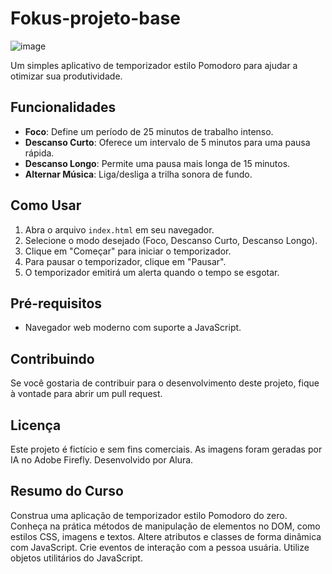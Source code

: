 # Fokus-projeto-base
 
![image](https://github.com/htadmg/Fokus-projeto-base/assets/124289385/4dca4617-0607-48d2-b7dd-314bef9641c8)

Um simples aplicativo de temporizador estilo Pomodoro para ajudar a otimizar sua produtividade.

## Funcionalidades

- **Foco**: Define um período de 25 minutos de trabalho intenso.
- **Descanso Curto**: Oferece um intervalo de 5 minutos para uma pausa rápida.
- **Descanso Longo**: Permite uma pausa mais longa de 15 minutos.
- **Alternar Música**: Liga/desliga a trilha sonora de fundo.

## Como Usar

1. Abra o arquivo `index.html` em seu navegador.
2. Selecione o modo desejado (Foco, Descanso Curto, Descanso Longo).
3. Clique em "Começar" para iniciar o temporizador.
4. Para pausar o temporizador, clique em "Pausar".
5. O temporizador emitirá um alerta quando o tempo se esgotar.

## Pré-requisitos

- Navegador web moderno com suporte a JavaScript.

## Contribuindo

Se você gostaria de contribuir para o desenvolvimento deste projeto, fique à vontade para abrir um pull request.

## Licença

Este projeto é fictício e sem fins comerciais. As imagens foram geradas por IA no Adobe Firefly. Desenvolvido por Alura.

## Resumo do Curso

Construa uma aplicação de temporizador estilo Pomodoro do zero. Conheça na prática métodos de manipulação de elementos no DOM, como estilos CSS, imagens e textos. Altere atributos e classes de forma dinâmica com JavaScript. Crie eventos de interação com a pessoa usuária. Utilize objetos utilitários do JavaScript.
